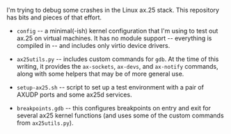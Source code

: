 I'm trying to debug some crashes in the Linux ax.25 stack. This repository has bits and pieces of that effort.

- `config` -- a minimal(-ish) kernel configuration that I'm using to test out ax.25 on virtual machines. It has no module support -- everything is compiled in -- and includes only virtio device drivers.

- `ax25utils.py`  -- includes custom commands for `gdb`. At the time of this writing, it provides the `ax-sockets`, `ax-devs`, and `ax-notify` commands, along with some helpers that may be of more general use.

- `setup-ax25.sh` -- script to set up a test environment with a pair of AXUDP ports and some ax25d services.

- `breakpoints.gdb` -- this configures breakpoints on entry and exit for several ax25 kernel functions (and uses some of the custom commands from `ax25utils.py`).
